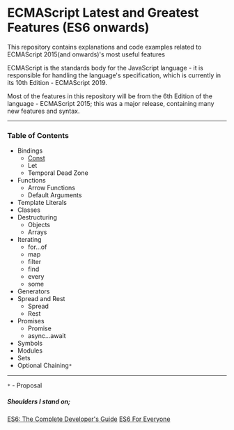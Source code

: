 # ECMAScript Latest and Greatest Features (ES6 onwards)
This repository contains explanations and code examples related to ECMAScript 2015(and onwards)'s most useful features

ECMAScript is the standards body for the JavaScript language - it is responsible for handling the language's specification, which is currently in its 10th Edition - ECMAScript 2019.

Most of the features in this repository will be from the 6th Edition of the language - ECMAScript 2015; this was a major release, containing many new features and syntax.

---

### Table of Contents

- Bindings
  - [Const](src/Bindings/const)
  - Let
  - Temporal Dead Zone
- Functions
  - Arrow Functions
  - Default Arguments
- Template Literals
- Classes
- Destructuring
  - Objects
  - Arrays
- Iterating
  - for...of
  - map
  - filter
  - find
  - every
  - some
- Generators
- Spread and Rest
  - Spread
  - Rest
- Promises
  - Promise
  - async...await
- Symbols
- Modules
- Sets
- Optional Chaining`*`
---

`*` - Proposal

##### Shoulders I stand on;

[ES6: The Complete Developer's Guide](https://www.udemy.com/javascript-es6-tutorial/)
[ES6 For Everyone](https://es6.io/)


